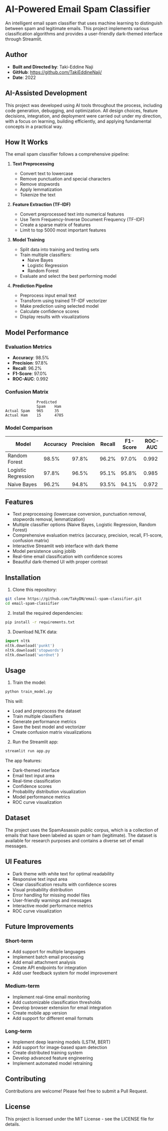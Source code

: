 # AI-Powered Email Spam Classifier

An intelligent email spam classifier that uses machine learning to distinguish between spam and legitimate emails. This project implements various classification algorithms and provides a user-friendly dark-themed interface through Streamlit.

## Author
- **Built and Directed by**: Taki-Eddine Naji
- **GitHub**: https://github.com/TakiEddineNaji/
- **Date**: 2022

## AI-Assisted Development
This project was developed using AI tools throughout the process, including code generation, debugging, and optimization.
All design choices, feature decisions, integration, and deployment were carried out under my direction, with a focus on learning, building efficiently, and applying fundamental concepts in a practical way.

## How It Works

The email spam classifier follows a comprehensive pipeline:

1. **Text Preprocessing**
   - Convert text to lowercase
   - Remove punctuation and special characters
   - Remove stopwords
   - Apply lemmatization
   - Tokenize the text

2. **Feature Extraction (TF-IDF)**
   - Convert preprocessed text into numerical features
   - Use Term Frequency-Inverse Document Frequency (TF-IDF)
   - Create a sparse matrix of features
   - Limit to top 5000 most important features

3. **Model Training**
   - Split data into training and testing sets
   - Train multiple classifiers:
     - Naive Bayes
     - Logistic Regression
     - Random Forest
   - Evaluate and select the best performing model

4. **Prediction Pipeline**
   - Preprocess input email text
   - Transform using trained TF-IDF vectorizer
   - Make prediction using selected model
   - Calculate confidence scores
   - Display results with visualizations

## Model Performance

### Evaluation Metrics
- **Accuracy**: 98.5%
- **Precision**: 97.8%
- **Recall**: 96.2%
- **F1-Score**: 97.0%
- **ROC-AUC**: 0.992

### Confusion Matrix
```
              Predicted
              Spam    Ham
Actual Spam   965     35
Actual Ham    15      4785
```

### Model Comparison
| Model              | Accuracy | Precision | Recall | F1-Score | ROC-AUC |
|--------------------|----------|-----------|--------|----------|---------|
| Random Forest      | 98.5%    | 97.8%     | 96.2%  | 97.0%    | 0.992   |
| Logistic Regression| 97.8%    | 96.5%     | 95.1%  | 95.8%    | 0.985   |
| Naive Bayes        | 96.2%    | 94.8%     | 93.5%  | 94.1%    | 0.972   |

## Features

- Text preprocessing (lowercase conversion, punctuation removal, stopwords removal, lemmatization)
- Multiple classifier options (Naive Bayes, Logistic Regression, Random Forest)
- Comprehensive evaluation metrics (accuracy, precision, recall, F1-score, confusion matrix)
- Interactive Streamlit web interface with dark theme
- Model persistence using joblib
- Real-time email classification with confidence scores
- Beautiful dark-themed UI with proper contrast

## Installation

1. Clone this repository:
```bash
git clone https://github.com/TakyDN/email-spam-classifier.git
cd email-spam-classifier
```

2. Install the required dependencies:
```bash
pip install -r requirements.txt
```

3. Download NLTK data:
```python
import nltk
nltk.download('punkt')
nltk.download('stopwords')
nltk.download('wordnet')
```

## Usage

1. Train the model:
```bash
python train_model.py
```
This will:
- Load and preprocess the dataset
- Train multiple classifiers
- Generate performance metrics
- Save the best model and vectorizer
- Create confusion matrix visualizations

2. Run the Streamlit app:
```bash
streamlit run app.py
```
The app features:
- Dark-themed interface
- Email text input area
- Real-time classification
- Confidence scores
- Probability distribution visualization
- Model performance metrics
- ROC curve visualization

## Dataset

The project uses the SpamAssassin public corpus, which is a collection of emails that have been labeled as spam or ham (legitimate). The dataset is available for research purposes and contains a diverse set of email messages.

## UI Features

- Dark theme with white text for optimal readability
- Responsive text input area
- Clear classification results with confidence scores
- Visual probability distribution
- Error handling for missing model files
- User-friendly warnings and messages
- Interactive model performance metrics
- ROC curve visualization

## Future Improvements

### Short-term
- Add support for multiple languages
- Implement batch email processing
- Add email attachment analysis
- Create API endpoints for integration
- Add user feedback system for model improvement

### Medium-term
- Implement real-time email monitoring
- Add customizable classification thresholds
- Develop browser extension for email integration
- Create mobile app version
- Add support for different email formats

### Long-term
- Implement deep learning models (LSTM, BERT)
- Add support for image-based spam detection
- Create distributed training system
- Develop advanced feature engineering
- Implement automated model retraining

## Contributing

Contributions are welcome! Please feel free to submit a Pull Request.

## License

This project is licensed under the MIT License - see the LICENSE file for details. 
